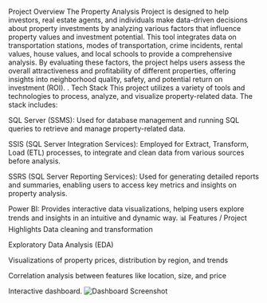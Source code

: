 Project Overview
The Property Analysis Project is designed to help investors, real estate agents, and individuals make data-driven decisions about property investments by analyzing various factors that influence property values and investment potential. This tool integrates data on transportation stations, modes of transportation, crime incidents, rental values, house values, and local schools to provide a comprehensive analysis. By evaluating these factors, the project helps users assess the overall attractiveness and profitability of different properties, offering insights into neighborhood quality, safety, and potential return on investment (ROI).
.
Tech Stack
This project utilizes a variety of tools and technologies to process, analyze, and visualize property-related data. The stack includes:

SQL Server (SSMS): Used for database management and running SQL queries to retrieve and manage property-related data.

SSIS (SQL Server Integration Services): Employed for Extract, Transform, Load (ETL) processes, to integrate and clean data from various sources before analysis.

SSRS (SQL Server Reporting Services): Used for generating detailed reports and summaries, enabling users to access key metrics and insights on property analysis.

Power BI: Provides interactive data visualizations, helping users explore trends and insights in an intuitive and dynamic way.
📊 Features / Project Highlights
Data cleaning and transformation

Exploratory Data Analysis (EDA)

Visualizations of property prices, distribution by region, and trends

Correlation analysis between features like location, size, and price

Interactive dashboard.
![Dashboard Screenshot](./visuals/dashboard.png)
